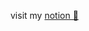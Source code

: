 visit my [notion 🫠](https://boundless-whitefish-53e.notion.site/Dongyong-Lee-35a0496c198c4086b89a647e8657ded7)
